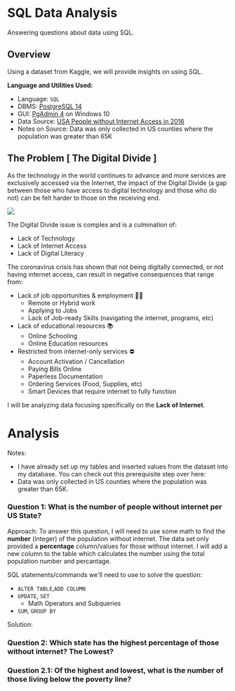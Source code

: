 # SQL Data Analysis
 Answering questions about data using SQL.

## Overview
Using a dataset from Kaggle, we will provide insights on using SQL. 

<strong>Language and Utilities Used:</strong>
- Language: `SQL`
- DBMS: [PostgreSQL 14](https://www.postgresql.org/)
- GUI: [PgAdmin 4](https://www.pgadmin.org/) on Windows 10
- Data Source: [USA People without Internet Access in 2016](https://www.kaggle.com/datasets/madaha/people-without-internet/)
- Notes on Source: Data was only collected in US counties where the population was greater than 65K


## The Problem [ The Digital Divide ]
As the technology in the world continues to advance and more services are exclusively accessed via the Internet, the impact of the Digital Divide (a gap between those who have access to digital technology and those who do not) can be felt harder to those on the receiving end.

<img src="https://uspirg.org/sites/pirg/files/Digital%20Divide%20Blog.png">

The Digital Divide issue is complex and is a culmination of: 
- Lack of Technology
- Lack of Internet Access
- Lack of Digital Literacy

The coronavirus crisis has shown that not being digitally connected, or not having internet access, can result in negative consequences that range from: 
- Lack of job opportunities & employment :technologist:
    - Remote or Hybrid work
    - Applying to Jobs
    - Lack of Job-ready Skills (navigating the internet, programs, etc)
- Lack of educational resources :books:
    - Online Schooling
    - Online Education resources
- Restricted from internet-only services :no_entry:
    - Account Activation / Cancellation
    - Paying Bills Online
    - Paperless Documentation
    - Ordering Services (Food, Supplies, etc)
    - Smart Devices that require internet to fully function
 
 I will be analyzing data focusing specifically on the <b>Lack of Internet</b>.
 
# Analysis

Notes: 
- I have already set up my tables and inserted values from the dataset into my database. You can check out this prerequisite step over here:
- Data was only collected in US counties where the population was greater than 65K.

### Question 1: What is the number of people without internet per US State?
Approach: To answer this question, I will need to use some math to find the <b>number</b> (integer) of the population without internet. The data set only provided a <b>percentage</b> column/values for those without internet. I will add a new column to the table which calculates the number using the total population number and percantage. 

  SQL statements/commands we'll need to use to solve the question:
- `ALTER TABLE`,`ADD COLUMN`
- `UPDATE`, `SET`
  - Math Operators and Subqueries
- `SUM`, `GROUP BY`

Solution:

### Question 2: Which state has the highest percentage of those without internet? The Lowest?

### Question 2.1: Of the highest and lowest, what is the number of those living below the poverty line?
